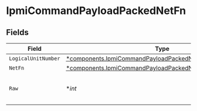 # IpmiCommandPayloadPackedNetFn


## Fields

| Field                                                                                                                                   | Type                                                                                                                                    | Required                                                                                                                                | Description                                                                                                                             |
| --------------------------------------------------------------------------------------------------------------------------------------- | --------------------------------------------------------------------------------------------------------------------------------------- | --------------------------------------------------------------------------------------------------------------------------------------- | --------------------------------------------------------------------------------------------------------------------------------------- |
| `LogicalUnitNumber`                                                                                                                     | [*components.IpmiCommandPayloadPackedNetFnLogicalUnitNumber](../../models/components/ipmicommandpayloadpackednetfnlogicalunitnumber.md) | :heavy_minus_sign:                                                                                                                      | N/A                                                                                                                                     |
| `NetFn`                                                                                                                                 | [*components.IpmiCommandPayloadPackedNetFnNetFn](../../models/components/ipmicommandpayloadpackednetfnnetfn.md)                         | :heavy_minus_sign:                                                                                                                      | N/A                                                                                                                                     |
| `Raw`                                                                                                                                   | **int*                                                                                                                                  | :heavy_minus_sign:                                                                                                                      | The raw value of the (NetFn << 2) \| LUN                                                                                                |